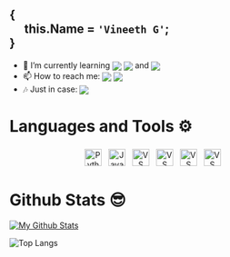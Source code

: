 ## {<br> &emsp; this.Name = `'Vineeth G'`;<br>} 

- 🌱 I’m currently learning <img align="center" src="https://img.shields.io/badge/React-20232A?style=for-the-badge&logo=react&logoColor=61DAFB"/> <img align="center" src="https://img.shields.io/badge/React_Native-20232A?style=for-the-badge&logo=react&logoColor=61DAFB"/> and <img align="center" src="https://img.shields.io/badge/Node.js-43853D?style=for-the-badge&logo=node.js&logoColor=white"/>
- 📫 How to reach me: <a href="https://www.instagram.com/_.la_z_en._/"><img align="center" src="https://img.shields.io/badge/Instagram-E4405F?style=for-the-badge&logo=instagram&logoColor=white"/></a>
<a href="https://www.linkedin.com/in/vineethvg/"><img align="center" src="https://img.shields.io/badge/LinkedIn-0077B5?style=for-the-badge&logo=linkedin&logoColor=white"/></a>
- 🎶 Just in case: <a href="https://open.spotify.com/user/1al4haxnp8chjqoonwlsiavpl?si=5f24cfea8b814ee6"><img align="center" src="https://img.shields.io/badge/Spotify-1ED760?style=for-the-badge&logo=spotify&logoColor=white"/></a>

# Languages and Tools ⚙️
<p align="center">
<img src="https://img.shields.io/badge/python-3670A0?style=for-the-badge&logo=python&logoColor=ffdd54" alt="Python" height="30" style="vertical-align:top; margin:4px">
<img src="https://img.shields.io/badge/javascript-%23323330.svg?style=for-the-badge&logo=javascript&logoColor=%23F7DF1E" alt="Javascript" height="30" style="vertical-align:top; margin:4px">
<img src="https://img.shields.io/badge/Visual%20Studio%20Code-0078d7.svg?style=for-the-badge&logo=visual-studio-code&logoColor=white" alt="VS Code" height="30" style="vertical-align:top; margin:4px">
<img src="https://img.shields.io/badge/react-%2320232a.svg?style=for-the-badge&logo=react&logoColor=%2361DAFB" alt="VS Code" height="30" style="vertical-align:top; margin:4px">
<img src="https://img.shields.io/badge/react_native-%2320232a.svg?style=for-the-badge&logo=react&logoColor=%2361DAFB" alt="VS Code" height="30" style="vertical-align:top; margin:4px">
<img src="https://img.shields.io/badge/node.js-6DA55F?style=for-the-badge&logo=node.js&logoColor=white" alt="VS Code" height="30" style="vertical-align:top; margin:4px">
  
</p>

# Github Stats 😎
[![My Github Stats](https://github-readme-stats.vercel.app/api?username=vineethvg&show_icons=true&theme=tokyonight)](https://github.com/vineethvg) 

![Top Langs](https://github-readme-stats.vercel.app/api/top-langs/?username=vineethvg&theme=tokyonight&langs_count=7)





